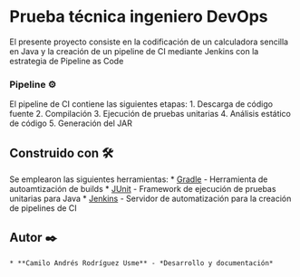 # Prueba técnica ingeniero DevOps
El presente proyecto consiste en la codificación de un calculadora sencilla en Java y la creación de un pipeline de CI mediante Jenkins con la estrategia de Pipeline as Code

### Pipeline ⚙️
El pipeline de CI contiene las siguientes etapas:
    1. Descarga de código fuente
    2. Compilación
    3. Ejecución de pruebas unitarias
    4. Análisis estático de código
    5. Generación del JAR
    
## Construido con 🛠️
Se emplearon las siguientes herramientas:
    * [Gradle](https://gradle.org/) - Herramienta de autoamtización de builds
    * [JUnit](https://junit.org/junit5/) - Framework de ejecución de pruebas unitarias para Java
    * [Jenkins](https://jenkins.io/) - Servidor de automatización para la creación de pipelines de CI
    
## Autor ✒️
    * **Camilo Andrés Rodríguez Usme** - *Desarrollo y documentación* 
    
